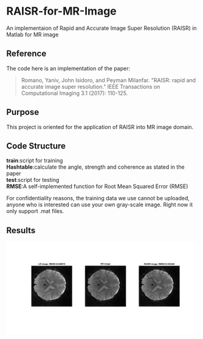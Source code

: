 # RAISR-for-MR-Image
An implementaion of Rapid and Accurate Image Super Resolution (RAISR) in Matlab for MR image
## Reference
The code here is an implementation of the paper:
>Romano, Yaniv, John Isidoro, and Peyman Milanfar. "RAISR: rapid and accurate image super resolution." IEEE Transactions on Computational Imaging 3.1 (2017): 110-125.
## Purpose
This project is oriented for the application of RAISR into MR image domain. 
## Code Structure
**train**:script for training  
**Hashtable**:calculate the angle, strength and coherence as stated in the paper  
**test**:script for testing  
**RMSE**:A self-implemented function for Root Mean Squared Error (RMSE)  

For confidentiality reasons, the training data we use cannot be uploaded, anyone who is interested can use your own gray-scale image. Right now it only support .mat files.
## Results
![Alt text](result.png)
